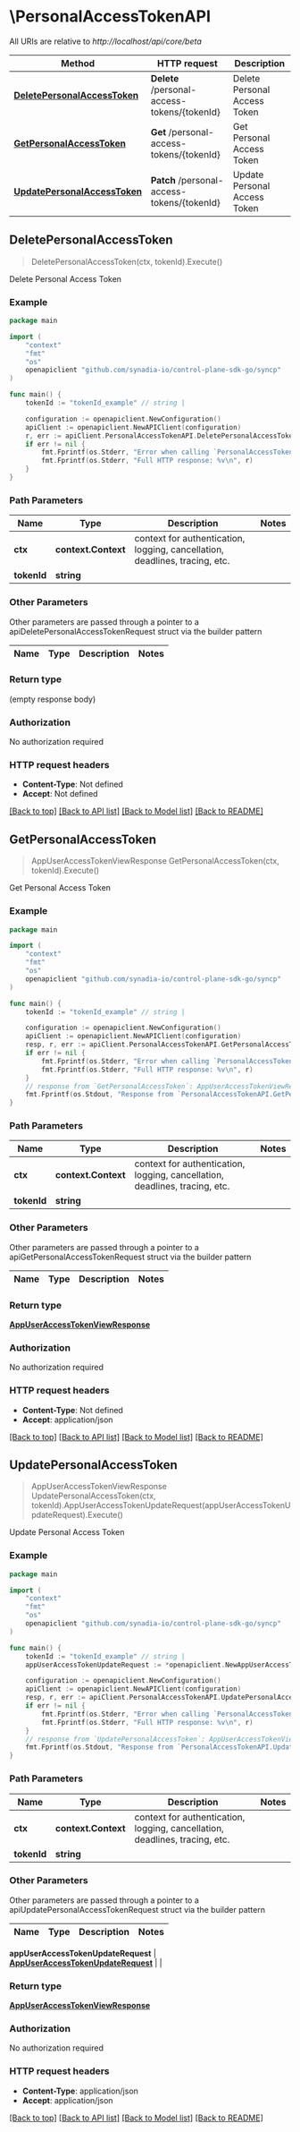 # \PersonalAccessTokenAPI

All URIs are relative to *http://localhost/api/core/beta*

Method | HTTP request | Description
------------- | ------------- | -------------
[**DeletePersonalAccessToken**](PersonalAccessTokenAPI.md#DeletePersonalAccessToken) | **Delete** /personal-access-tokens/{tokenId} | Delete Personal Access Token
[**GetPersonalAccessToken**](PersonalAccessTokenAPI.md#GetPersonalAccessToken) | **Get** /personal-access-tokens/{tokenId} | Get Personal Access Token
[**UpdatePersonalAccessToken**](PersonalAccessTokenAPI.md#UpdatePersonalAccessToken) | **Patch** /personal-access-tokens/{tokenId} | Update Personal Access Token



## DeletePersonalAccessToken

> DeletePersonalAccessToken(ctx, tokenId).Execute()

Delete Personal Access Token



### Example

```go
package main

import (
    "context"
    "fmt"
    "os"
    openapiclient "github.com/synadia-io/control-plane-sdk-go/syncp"
)

func main() {
    tokenId := "tokenId_example" // string | 

    configuration := openapiclient.NewConfiguration()
    apiClient := openapiclient.NewAPIClient(configuration)
    r, err := apiClient.PersonalAccessTokenAPI.DeletePersonalAccessToken(context.Background(), tokenId).Execute()
    if err != nil {
        fmt.Fprintf(os.Stderr, "Error when calling `PersonalAccessTokenAPI.DeletePersonalAccessToken``: %v\n", err)
        fmt.Fprintf(os.Stderr, "Full HTTP response: %v\n", r)
    }
}
```

### Path Parameters


Name | Type | Description  | Notes
------------- | ------------- | ------------- | -------------
**ctx** | **context.Context** | context for authentication, logging, cancellation, deadlines, tracing, etc.
**tokenId** | **string** |  | 

### Other Parameters

Other parameters are passed through a pointer to a apiDeletePersonalAccessTokenRequest struct via the builder pattern


Name | Type | Description  | Notes
------------- | ------------- | ------------- | -------------


### Return type

 (empty response body)

### Authorization

No authorization required

### HTTP request headers

- **Content-Type**: Not defined
- **Accept**: Not defined

[[Back to top]](#) [[Back to API list]](../README.md#documentation-for-api-endpoints)
[[Back to Model list]](../README.md#documentation-for-models)
[[Back to README]](../README.md)


## GetPersonalAccessToken

> AppUserAccessTokenViewResponse GetPersonalAccessToken(ctx, tokenId).Execute()

Get Personal Access Token



### Example

```go
package main

import (
    "context"
    "fmt"
    "os"
    openapiclient "github.com/synadia-io/control-plane-sdk-go/syncp"
)

func main() {
    tokenId := "tokenId_example" // string | 

    configuration := openapiclient.NewConfiguration()
    apiClient := openapiclient.NewAPIClient(configuration)
    resp, r, err := apiClient.PersonalAccessTokenAPI.GetPersonalAccessToken(context.Background(), tokenId).Execute()
    if err != nil {
        fmt.Fprintf(os.Stderr, "Error when calling `PersonalAccessTokenAPI.GetPersonalAccessToken``: %v\n", err)
        fmt.Fprintf(os.Stderr, "Full HTTP response: %v\n", r)
    }
    // response from `GetPersonalAccessToken`: AppUserAccessTokenViewResponse
    fmt.Fprintf(os.Stdout, "Response from `PersonalAccessTokenAPI.GetPersonalAccessToken`: %v\n", resp)
}
```

### Path Parameters


Name | Type | Description  | Notes
------------- | ------------- | ------------- | -------------
**ctx** | **context.Context** | context for authentication, logging, cancellation, deadlines, tracing, etc.
**tokenId** | **string** |  | 

### Other Parameters

Other parameters are passed through a pointer to a apiGetPersonalAccessTokenRequest struct via the builder pattern


Name | Type | Description  | Notes
------------- | ------------- | ------------- | -------------


### Return type

[**AppUserAccessTokenViewResponse**](AppUserAccessTokenViewResponse.md)

### Authorization

No authorization required

### HTTP request headers

- **Content-Type**: Not defined
- **Accept**: application/json

[[Back to top]](#) [[Back to API list]](../README.md#documentation-for-api-endpoints)
[[Back to Model list]](../README.md#documentation-for-models)
[[Back to README]](../README.md)


## UpdatePersonalAccessToken

> AppUserAccessTokenViewResponse UpdatePersonalAccessToken(ctx, tokenId).AppUserAccessTokenUpdateRequest(appUserAccessTokenUpdateRequest).Execute()

Update Personal Access Token



### Example

```go
package main

import (
    "context"
    "fmt"
    "os"
    openapiclient "github.com/synadia-io/control-plane-sdk-go/syncp"
)

func main() {
    tokenId := "tokenId_example" // string | 
    appUserAccessTokenUpdateRequest := *openapiclient.NewAppUserAccessTokenUpdateRequest() // AppUserAccessTokenUpdateRequest |  (optional)

    configuration := openapiclient.NewConfiguration()
    apiClient := openapiclient.NewAPIClient(configuration)
    resp, r, err := apiClient.PersonalAccessTokenAPI.UpdatePersonalAccessToken(context.Background(), tokenId).AppUserAccessTokenUpdateRequest(appUserAccessTokenUpdateRequest).Execute()
    if err != nil {
        fmt.Fprintf(os.Stderr, "Error when calling `PersonalAccessTokenAPI.UpdatePersonalAccessToken``: %v\n", err)
        fmt.Fprintf(os.Stderr, "Full HTTP response: %v\n", r)
    }
    // response from `UpdatePersonalAccessToken`: AppUserAccessTokenViewResponse
    fmt.Fprintf(os.Stdout, "Response from `PersonalAccessTokenAPI.UpdatePersonalAccessToken`: %v\n", resp)
}
```

### Path Parameters


Name | Type | Description  | Notes
------------- | ------------- | ------------- | -------------
**ctx** | **context.Context** | context for authentication, logging, cancellation, deadlines, tracing, etc.
**tokenId** | **string** |  | 

### Other Parameters

Other parameters are passed through a pointer to a apiUpdatePersonalAccessTokenRequest struct via the builder pattern


Name | Type | Description  | Notes
------------- | ------------- | ------------- | -------------

 **appUserAccessTokenUpdateRequest** | [**AppUserAccessTokenUpdateRequest**](AppUserAccessTokenUpdateRequest.md) |  | 

### Return type

[**AppUserAccessTokenViewResponse**](AppUserAccessTokenViewResponse.md)

### Authorization

No authorization required

### HTTP request headers

- **Content-Type**: application/json
- **Accept**: application/json

[[Back to top]](#) [[Back to API list]](../README.md#documentation-for-api-endpoints)
[[Back to Model list]](../README.md#documentation-for-models)
[[Back to README]](../README.md)

